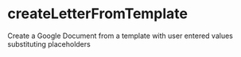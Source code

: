 # createLetterFromTemplate
Create a Google Document from a template with user entered values substituting placeholders
